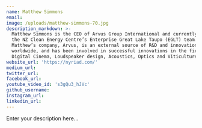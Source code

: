 ```yaml
---
name: Matthew Simmons
email:
image: /uploads/matthew-simmons-70.jpg
description_markdown: >-
  Matthew Simmons is the CEO of Arvus Group International and currently part of
  the NZ Clean Energy Centre’s Enterprise Great Lake Taupo (EGLT) team.
  Matthew’s company, Arvus, is an external source of R&D and innovation
  worldwide, and has been involved in successful innovations in the fields of
  Digital Cinema, Loudspeaker design, Acoustics, Optics and Viticulture.
website_url: 'https://nyriad.com/'
medium_url:
twitter_url:
facebook_url:
youtube_video_id: 's3gQu3_hJVc'
github_username:
instagram_url:
linkedin_url:
---
```


Enter your description here...
